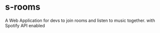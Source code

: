 # s-rooms
A Web Application for devs to join rooms and listen to music together.
with Spotify API enabled
